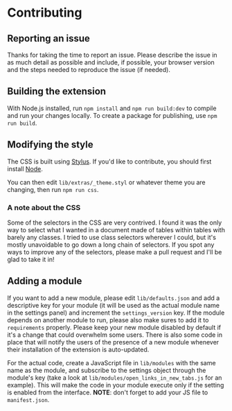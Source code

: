# Contributing

## Reporting an issue

Thanks for taking the time to report an issue. Please describe the issue in as much detail as possible and include, if possible, your browser version and the steps needed to reproduce the issue (if needed).

## Building the extension

With Node.js installed, run `npm install` and `npm run build:dev` to compile and run your changes locally. To create a package for publishing, use `npm run build`.

## Modifying the style

The CSS is built using [Stylus](http://learnboost.github.io/stylus/). If you'd like to contribute, you should first install [Node](http://nodejs.org/).

You can then edit `lib/extras/_theme.styl` or whatever theme you are changing, then run `npm run css`.

### A note about the CSS

Some of the selectors in the CSS are very contrived. I found it was the only way to select what I wanted in a document made of tables within tables with barely any classes. I tried to use class selectors wherever I could, but it's mostly unavoidable to go down a long chain of selectors. If you spot any ways to improve any of the selectors, please make a pull request and I'll be glad to take it in!

## Adding a module

If you want to add a new module, please edit `lib/defaults.json` and add a descriptive key for your module (it will be used as the actual module name in the settings panel) and increment the `settings_version` key. If the module depends on another module to run, please also make sures to add it to `requirements` properly.
Please keep your new module disabled by default if it's a change that could overwhelm some users. There is also some code in place that will notify the users of the presence of a new module whenever their installation of the extension is auto-updated.

For the actual code, create a JavaScript file in `lib/modules` with the same name as the module, and subscribe to the settings object through the module's key (take a look at `lib/modules/open_links_in_new_tabs.js` for an example). This will make the code in your module execute only if the setting is enabled from the interface. **NOTE**: don't forget to add your JS file to `manifest.json`.

